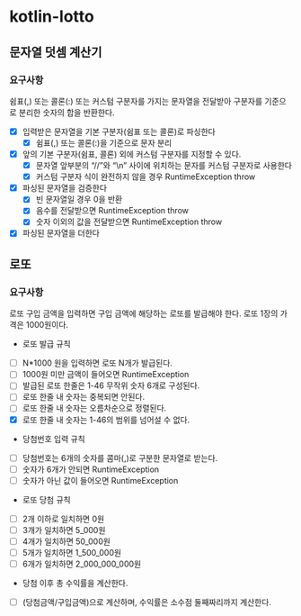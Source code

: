 # kotlin-lotto

## 문자열 덧셈 계산기

### 요구사항

쉼표(,) 또는 콜론(:) 또는 커스텀 구분자를 가지는 문자열을 전달받아 구분자를 기준으로 분리한 숫자의 합을 반환한다.

- [x] 입력받은 문자열을 기본 구분자(쉼표 또는 콜론)로 파싱한다
    - [x] 쉼표(,) 또는 콜론(:)을 기준으로 문자 분리
- [x] 앞의 기본 구분자(쉼표, 콜론) 외에 커스텀 구분자를 지정할 수 있다.
    - [x] 문자열 앞부분의 “//”와 “\n” 사이에 위치하는 문자를 커스텀 구분자로 사용한다
    - [x] 커스텀 구분자 식이 완전하지 않을 경우 RuntimeException throw
- [x] 파싱된 문자열을 검증한다
    - [x] 빈 문자열일 경우 0을 반환
    - [x] 음수를 전달받으면 RuntimeException throw
    - [x] 숫자 이외의 값을 전달받으면 RuntimeException throw
- [x] 파싱된 문자열을 더한다

## 로또

### 요구사항

로또 구입 금액을 입력하면 구입 금액에 해당하는 로또를 발급해야 한다.
로또 1장의 가격은 1000원이다.

- 로또 발급 규칙
- [ ] N*1000 원을 입력하면 로또 N개가 발급된다.
- [ ] 1000원 미만 금액이 들어오면 RuntimeException
- [ ] 발급된 로또 한줄은 1-46 무작위 숫자 6개로 구성된다.
- [ ] 로또 한줄 내 숫자는 중복되면 안된다.
- [ ] 로또 한줄 내 숫자는 오름차순으로 정렬된다.
- [x] 로또 한줄 내 숫자는 1-46의 범위를 넘어설 수 없다.

- 당첨번호 입력 규칙
- [ ] 당첨번호는 6개의 숫자를 콤마(,)로 구분한 문자열로 받는다.
- [ ] 숫자가 6개가 안되면 RuntimeException
- [ ] 숫자가 아닌 값이 들어오면 RuntimeException

- 로또 당첨 규칙
- [ ] 2개 이하로 일치하면 0원
- [ ] 3개가 일치하면 5_000원
- [ ] 4개가 일치하면 50_000원
- [ ] 5개가 일치하면 1_500_000원
- [ ] 6개가 일치하면 2_000_000_000원

- 당첨 이후 총 수익률을 계산한다.
- [ ] (당첨금액/구입금액)으로 계산하며, 수익률은 소수점 둘째짜리까지 계산한다.
